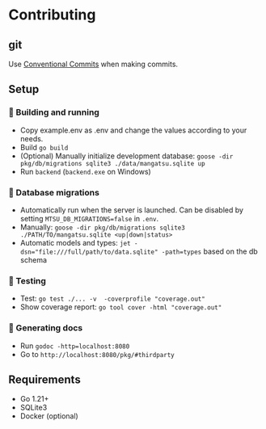 # Contributing

## git

Use [Conventional Commits](https://www.conventionalcommits.org/en/v1.0.0/) when making commits.

## Setup

### 🚧 Building and running
- Copy example.env as .env and change the values according to your needs.
- Build `go build`
- (Optional) Manually initialize development database: `goose -dir pkg/db/migrations sqlite3 ./data/mangatsu.sqlite up`
- Run `backend` (`backend.exe` on Windows)

### 💾 Database migrations
- Automatically run when the server is launched. Can be disabled by setting `MTSU_DB_MIGRATIONS=false` in `.env`.
- Manually: `goose -dir pkg/db/migrations sqlite3 ./PATH/TO/mangatsu.sqlite <up|down|status>`
- Automatic models and types: `jet -dsn="file:///full/path/to/data.sqlite" -path=types` based on the db schema

### 🔬 Testing
- Test: `go test ./... -v  -coverprofile "coverage.out"`
- Show coverage report: `go tool cover -html "coverage.out"`

### 📝 Generating docs
- Run `godoc -http=localhost:8080`
- Go to `http://localhost:8080/pkg/#thirdparty`

## Requirements
- Go 1.21+
- SQLite3
- Docker (optional)
